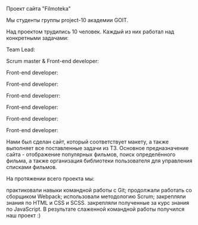 Проект сайта "Filmoteka"

Мы студенты группы project-10 академии GOIT.

Над проектом трудились 10 человек. Каждый из них работал над конкретными задачами:

Team Lead: 

Scrum master & Front-end developer: 

Front-end developer: 

Front-end developer: 

Front-end developerr: 

Front-end developer: 

Front-end developer: 

Front-end developer: 

Нами был сделан сайт, который соответствует макету, а также выполняет все поставленные задачи из ТЗ. Основное предназначение сайта - отображение популярных фильмов, поиск определённого фильма, а также организация библиотеки пользователя для управления списками фильмов.

На протяжении всего проекта мы:

практиковали навыки командной работы с Git;
продолжали работать со сборщиком Webpack;
использовали методологию Scrum;
закрепляли знания по HTML и CSS и SCSS.
закрепляли полученные за курс знания по JavaScript.
В результате слаженной командной работы получился наш проект :)
